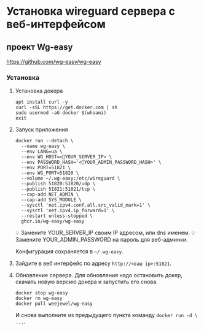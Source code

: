 # Установка wireguard сервера с веб-интерфейсом

## проект Wg-easy
https://github.com/wg-easy/wg-easy

### Установка
1. Установка докера
    ```shell
    apt install curl -y
    curl -sSL https://get.docker.com | sh
    sudo usermod -aG docker $(whoami)
    exit
    ```
2. Запуск приложения
    ```shell
    docker run --detach \
      --name wg-easy \
      --env LANG=ua \
      --env WG_HOST=<🚨YOUR_SERVER_IP> \
      --env PASSWORD_HASH='<🚨YOUR_ADMIN_PASSWORD_HASH>' \
      --env PORT=51821 \
      --env WG_PORT=51820 \
      --volume ~/.wg-easy:/etc/wireguard \
      --publish 51820:51820/udp \
      --publish 51821:51821/tcp \
      --cap-add NET_ADMIN \
      --cap-add SYS_MODULE \
      --sysctl 'net.ipv4.conf.all.src_valid_mark=1' \
      --sysctl 'net.ipv4.ip_forward=1' \
      --restart unless-stopped \
      ghcr.io/wg-easy/wg-easy
    ```
    💡 Замените YOUR_SERVER_IP своим IP адресом, или dns именем.
    💡 Замените YOUR_ADMIN_PASSWORD на пароль для веб-админки.

    Конфигурация сохраняется в `~/.wg-easy`.

3. Зайдите в веб интерфейс по адресу `http://<ваш ip>:51821`.

4. Обновление сервера.
Для обновления надо остановить докер, скачать новую версию докера и запустить его снова.

    ```shell
    docker stop wg-easy
    docker rm wg-easy
    docker pull weejewel/wg-easy
    ```

    И снова выполните из предыдущего пункта команду `docker run -d \ ...`.
